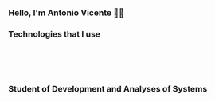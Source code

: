 ### Hello, I'm Antonio Vicente 👋🏼

### Technologies that I use

<div style="display: inline_block"><br/>
    <img align="center" alt="" src="https://img.shields.io/badge/HTML5-E34F26?style=for-the-badge&logo=html5&logoColor=white">
    <img align="center" alt="" src="https://img.shields.io/badge/CSS3-1572B6?style=for-the-badge&logo=css3&logoColor=white">
    <img align="center" alt="" src="https://img.shields.io/badge/JavaScript-F7DF1E?style=for-the-badge&logo=javascript&logoColor=black">
    <img align="center" alt="" src="https://img.shields.io/badge/Python-14354C?style=for-the-badge&logo=python&logoColor=white">
    <img align="center" alt="" src="https://img.shields.io/badge/PHP-777BB4?style=for-the-badge&logo=php&logoColor=white">
</div>

<br>

### Student of Development and Analyses of Systems
<br>

<a href="https://www.linkedin.com/in/ant%C3%B4nio-eduardo-vicente-31b5782bb/" target="_blank"><img alt="" src="https://img.shields.io/badge/LinkedIn-0077B5?style=for-the-badge&logo=linkedin&logoColor=white"></a>

